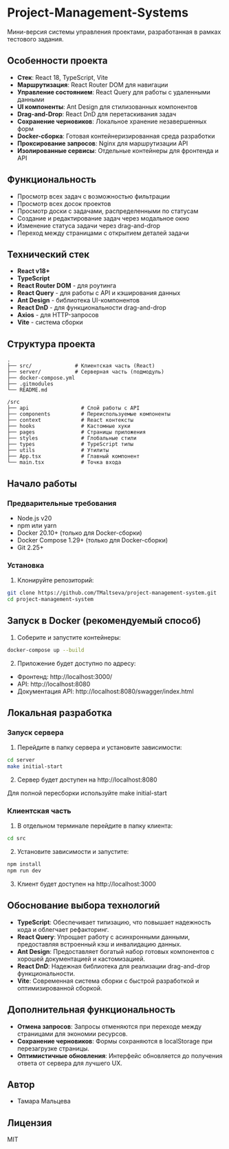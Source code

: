 # Project-Management-Systems

Мини-версия системы управления проектами, разработанная в рамках тестового задания.

## Особенности проекта

- **Стек**: React 18, TypeScript, Vite
- **Маршрутизация**: React Router DOM для навигации
- **Управление состоянием**: React Query для работы с удаленными данными
- **UI компоненты**: Ant Design для стилизованных компонентов
- **Drag-and-Drop**: React DnD для перетаскивания задач
- **Сохранение черновиков**: Локальное хранение незавершенных форм
- **Docker-сборка**: Готовая контейнеризированная среда разработки
- **Проксирование запросов**: Nginx для маршрутизации API
- **Изолированные сервисы**: Отдельные контейнеры для фронтенда и API

## Функциональность

- Просмотр всех задач с возможностью фильтрации
- Просмотр всех досок проектов
- Просмотр доски с задачами, распределенными по статусам
- Создание и редактирование задач через модальное окно
- Изменение статуса задачи через drag-and-drop
- Переход между страницами с открытием деталей задачи

## Технический стек

- **React v18+**
- **TypeScript**
- **React Router DOM** - для роутинга
- **React Query** - для работы с API и кэширования данных
- **Ant Design** - библиотека UI-компонентов
- **React DnD** - для функциональности drag-and-drop
- **Axios** - для HTTP-запросов
- **Vite** - система сборки

## Структура проекта

```
.
├── src/              # Клиентская часть (React)
├── server/           # Серверная часть (подмодуль)
├── docker-compose.yml
├── .gitmodules
└── README.md
```

```
/src
├── api                 # Слой работы с API
├── components          # Переиспользуемые компоненты
├── context             # React контексты
├── hooks               # Кастомные хуки
├── pages               # Страницы приложения
├── styles              # Глобальные стили
├── types               # TypeScript типы
├── utils               # Утилиты
├── App.tsx             # Главный компонент
└── main.tsx            # Точка входа
```

## Начало работы

### Предварительные требования

- Node.js v20
- npm или yarn
- Docker 20.10+ (только для Docker-сборки)
- Docker Compose 1.29+ (только для Docker-сборки)
- Git 2.25+

### Установка

1. Клонируйте репозиторий:
```bash
git clone https://github.com/TMaltseva/project-management-system.git
cd project-management-system
```

## Запуск в Docker (рекомендуемый способ)

1. Соберите и запустите контейнеры:
```bash
docker-compose up --build
```

2. Приложение будет доступно по адресу:

- Фронтенд: http://localhost:3000/  
- API: http://localhost:8080  
- Документация API: http://localhost:8080/swagger/index.html

##  Локальная разработка

### Запуск сервера

1. Перейдите в папку сервера и установите зависимости:
```bash
cd server
make initial-start 
```

2. Сервер будет доступен на http://localhost:8080

Для полной пересборки используйте make initial-start

### Клиентская часть
1. В отдельном терминале перейдите в папку клиента:
```bash
cd src
```

2. Установите зависимости и запустите:
```bash
npm install
npm run dev
```

3. Клиент будет доступен на http://localhost:3000

## Обоснование выбора технологий

- **TypeScript**: Обеспечивает типизацию, что повышает надежность кода и облегчает рефакторинг.
- **React Query**: Упрощает работу с асинхронными данными, предоставляя встроенный кэш и инвалидацию данных.
- **Ant Design**: Предоставляет богатый набор готовых компонентов с хорошей документацией и кастомизацией.
- **React DnD**: Надежная библиотека для реализации drag-and-drop функциональности.
- **Vite**: Современная система сборки с быстрой разработкой и оптимизированной сборкой.

## Дополнительная функциональность

- **Отмена запросов**: Запросы отменяются при переходе между страницами для экономии ресурсов.
- **Сохранение черновиков**: Формы сохраняются в localStorage при перезагрузке страницы.
- **Оптимистичные обновления**: Интерфейс обновляется до получения ответа от сервера для лучшего UX.

## Автор

- Тамара Мальцева

## Лицензия

MIT